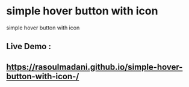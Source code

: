 # simple hover button with icon 
 simple hover button with icon 
## Live Demo : 
## https://rasoulmadani.github.io/simple-hover-button-with-icon-/
